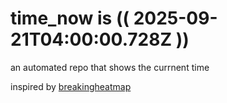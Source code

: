 # time_now is (( 2025-09-21T04:00:00.728Z ))

an automated repo that shows the currnent time

inspired by [breakingheatmap](https://github.com/breakingheatmap/breakingheatmap)